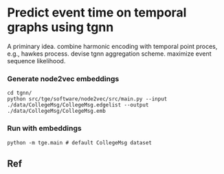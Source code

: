 # Predict event time on temporal graphs using tgnn

A priminary idea.
combine harmonic encoding with temporal point proces, e.g., hawkes process.
devise tgnn aggregation scheme.
maximize  event sequence likelihood.


### Generate node2vec embeddings
```
cd tgnn/
python src/tge/software/node2vec/src/main.py --input ./data/CollegeMsg/CollegeMsg.edgelist --output ./data/CollegeMsg/CollegeMsg.emb
```

### Run with embeddings
```
python -m tge.main # default CollegeMsg dataset
```

## Ref



